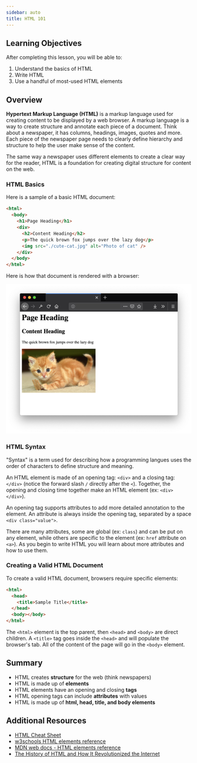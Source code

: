 ```yaml
---
sidebar: auto
title: HTML 101
---
```


## Learning Objectives

After completing this lesson, you will be able to:

1. Understand the basics of HTML
2. Write HTML
3. Use a handful of most-used HTML elements

## Overview

**Hypertext Markup Language (HTML)** is a markup language used for creating content to be displayed by a web browser. A markup language is a way to create structure and annotate each piece of a document. Think about a newspaper, it has columns, headings, images, quotes and more. Each piece of the newspaper page needs to clearly define hierarchy and structure to help the user make sense of the content.

The same way a newspaper uses different elements to create a clear way for the reader, HTML is a foundation for creating digital structure for content on the web.

### HTML Basics

Here is a sample of a basic HTML document:

```html
<html>
  <body>
    <h1>Page Heading</h1>
    <div>
      <h2>Content Heading</h2>
      <p>The quick brown fox jumps over the lazy dog</p>
      <img src="./cute-cat.jpg" alt="Photo of cat" />
    </div>
  </body>
</html>
```

Here is how that document is rendered with a browser:

![html preview](./html-sample-preview.png)

### HTML Syntax

"Syntax" is a term used for describing how a programming langues uses the order of characters to define structure and meaning.

An HTML element is made of an opening tag: `<div>` and a closing tag: `</div>` (notice the forward slash `/` directly after the `<`). Together, the opening and closing time together make an HTML element (ex: `<div></div>`).

An opening tag supports attributes to add more detailed annotation to the element. An attribute is always inside the opening tag, separated by a space `<div class="value">`.

There are many attributes, some are global (ex: `class`) and can be put on any element, while others are specific to the element (ex: `href` attribute on `<a>`). As you begin to write HTML you will learn about more attributes and how to use them.

### Creating a Valid HTML Document

To create a valid HTML document, browsers require specific elements:

```html
<html>
  <head>
    <title>Sample Title</title>
  </head>
  <body></body>
</html>
```

The `<html>` element is the top parent, then `<head>` and `<body>` are direct children. A `<title>` tag goes inside the `<head>` and will populate the browser's tab. All of the content of the page will go in the `<body>` element.

## Summary

- HTML creates **structure** for the web (think newspapers)
- HTML is made up of **elements**
- HTML elements have an opening and closing **tags**
- HTML opening tags can include **attributes** with values
- HTML is made up of **html, head, title, and body elements**

## Additional Resources

- [HTML Cheat Sheet](https://hostingreviewbox.com/wp-content/uploads/2016/02/html5-cheat-sheet-1.png)
- [w3schools HTML elements reference](https://www.w3schools.com/html/html_elements.asp)
- [MDN web docs - HTML elements reference](https://developer.mozilla.org/en-US/docs/Web/HTML/Element)
- [The History of HTML and How It Revolutionized the Internet](https://www.thoughtco.com/history-of-html-1991418)
